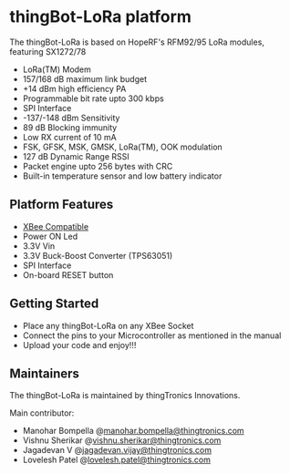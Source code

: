 # thingBot-LoRa platform

The thingBot-LoRa is based on HopeRF's RFM92/95 LoRa modules, featuring SX1272/78

  * LoRa(TM) Modem
  * 157/168 dB maximum link budget
  * +14 dBm high efficiency PA
  * Programmable bit rate upto 300 kbps
  * SPI Interface
  * -137/-148 dBm Sensitivity
  * 89 dB Blocking immunity
  * Low RX current of 10 mA
  * FSK, GFSK, MSK, GMSK, LoRa(TM), OOK modulation
  * 127 dB Dynamic Range RSSI
  * Packet engine upto 256 bytes with CRC
  * Built-in temperature sensor and low battery indicator
  
## Platform Features

  * [XBee Compatible](https://www.sparkfun.com/datasheets/Wireless/Zigbee/XBee-Dimensional.pdf)
  * Power ON Led
  * 3.3V Vin
  * 3.3V Buck-Boost Converter (TPS63051)
  * SPI Interface
  * On-board RESET button
  
## Getting Started

  * Place any thingBot-LoRa on any XBee Socket
  * Connect the pins to your Microcontroller as mentioned in the manual
  * Upload your code and enjoy!!!
  
## Maintainers

The thingBot-LoRa is maintained by thingTronics Innovations.

Main contributor:
 * Manohar Bompella @<manohar.bompella@thingtronics.com>
 * Vishnu Sherikar @<vishnu.sherikar@thingtronics.com>
 * Jagadevan V @<jagadevan.vijay@thingtronics.com>
 * Lovelesh Patel @<lovelesh.patel@thingtronics.com>
